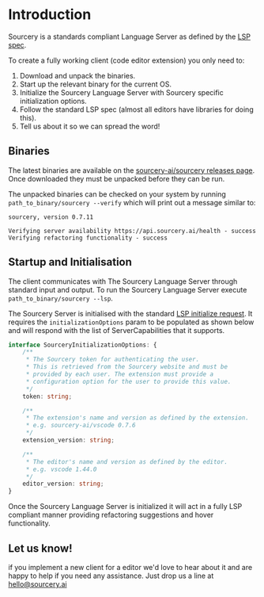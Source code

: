 # Introduction
Sourcery is a standards compliant Language Server as defined by the [LSP spec](https://microsoft.github.io/language-server-protocol/specifications/specification-current/).

To create a fully working client (code editor extension) you only need to:
1. Download and unpack the binaries.
2. Start up the relevant binary for the current OS.
3. Initialize the Sourcery Language Server with Sourcery specific initialization options.
4. Follow the standard LSP spec (almost all editors have libraries for doing this).
5. Tell us about it so we can spread the word!

## Binaries
The latest binaries are available on the [sourcery-ai/sourcery releases page](https://github.com/sourcery-ai/sourcery/releases/latest). Once downloaded they must be unpacked before they can be run.

The unpacked binaries can be checked on your system by running `path_to_binary/sourcery --verify` which will print out a message similar to:
```
sourcery, version 0.7.11

Verifying server availability https://api.sourcery.ai/health - success
Verifying refactoring functionality - success
```

## Startup and Initialisation
The client communicates with The Sourcery Language Server through standard input and output. To run the Sourcery Language Server execute `path_to_binary/sourcery --lsp`.

The Sourcery Server is initialised with the standard [LSP initialize request](https://microsoft.github.io/language-server-protocol/specifications/specification-current/#initialize). It requires the `initializationOptions` param to be populated as shown below and will respond with the list of ServerCapabilities that it supports.

```ts
interface SourceryInitializationOptions: {
    /**
     * The Sourcery token for authenticating the user.
     * This is retrieved from the Sourcery website and must be
     * provided by each user. The extension must provide a
     * configuration option for the user to provide this value.
     */
    token: string;

    /**
     * The extension's name and version as defined by the extension.
     * e.g. sourcery-ai/vscode 0.7.6
     */
    extension_version: string;

    /**
     * The editor's name and version as defined by the editor.
     * e.g. vscode 1.44.0
     */
    editor_version: string;
}
```

Once the Sourcery Language Server is initialized it will act in a fully LSP compliant manner providing refactoring suggestions and hover functionality.

## Let us know!
if you implement a new client for a editor we'd love to hear about it and are happy to help if you need any assistance. Just drop us a line at hello@sourcery.ai
